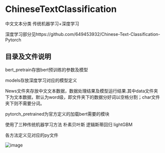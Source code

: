 # ChineseTextClassification
中文文本分类 传统机器学习+深度学习

深度学习部分见https://github.com/649453932/Chinese-Text-Classification-Pytorch
## 目录及文件说明
bert_pretrain存放bert预训练的参数及模型

models存放深度学习对应的模型定义

News文件夹存放中文文本数据，数据处理结果及模型运行结果.其中data文件夹下为文本数据，默认为word级，即文件夹下的数据分好词以空格分割；char文件夹下则不需要分词。

pytorch_pretrained为官方定义的加载bert需要的模块

使用了三种传统机器学习方法 朴素贝叶斯 逻辑斯蒂回归 lightGBM

各方法定义见对应的py文件


![image](https://github.com/WhiteGive-Boy/ChineseTextClassification/blob/main/pic.png)
